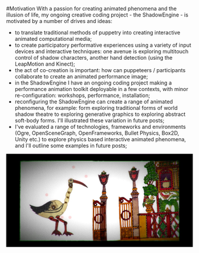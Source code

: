 #Motivation
With a passion for creating animated phenomena and the illusion of life, my ongoing creative coding project - the ShadowEngine - is motivated by a number of drives and ideas:

- to translate traditional methods of puppetry into creating interactive animated computational media;
- to create participatory performative experiences using a variety of input devices and interactive techniques: one avenue is exploring multitouch control of shadow characters, another hand detection (using the LeapMotion and Kinect);
- the act of co-creation is important: how can puppeteers / participants collaborate to create an animated performance image;
- in the ShadowEngine I have an ongoing coding project making a performance animation toolkit deployable in a few contexts, with minor re-configuration: workshops, performance, installation;
- reconfiguring the ShadowEngine can create a range of animated phenomena, for example: form exploring traditional forms of world shadow theatre to exploring generative graphics to exploring abstract soft-body forms. I'll illustrated these variation in future posts;
- I've evaluated a range of technologies, frameworks and environments (Ogre, OpenSceneGraph, OpenFrameworks, Bullet Physics, Box2D, Unity etc.) to explore physics based interactive animated phenomena, and I'll outline some examples in future posts;

![A sample ShadowEngine scene](project_images/Images_for_DevArt.001.jpg?raw=true "A sample ShadowEngine scene")
